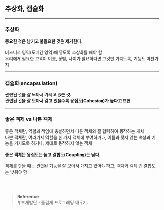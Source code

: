 ## 추상화, 캡슐화

---
### 추상화
**중요한 것은 남기고 불필요한 것은 제거한다.**<br/><br/>
비즈니스 영역(도메인 영역)에 맞도록 추상화를 해야 함 <br/>
우리에게 필요한 고객이 이름, 성별, 나이가 필요하다면 그것만 가지도록, 기능도 마찬가지<br/>

---

### 켑슐화(encapsulation)
**관련된 것을 잘 모아서 가지고 있는 것.**<br/>
**관련된 것을 잘 모아서 갖고 있을수록 응집도(Cohesion)가 높다고 표현**<br/>

---
### 좋은 객체 vs 나쁜 객체

좋은 객체란, 역할과 책임에 충실하면서 다른 객체와 잘 협력하여 동작하는 개체<br/>
나쁜 객체란, 여러가지 역할을 한 가지 객체에 부여하거나, 이름과 맞지 않는 속성과 기능을 가지도록 하거나, 제대로 동작하지 않는 객체<br/><br/>
**좋은 객체는 응집도는 높고 결합도(Coupling)는 낮다.**<br/><br/>
객체를 만들 때는 관련된 기능을 잘 모아서 가지고 있어야 하고, 객체와 객체 간 결합도는 낮춰야 함<br/>

<br/><br/>

>**Reference**
><br/>부부개발단 - 즐겁게 프로그래밍 배우기.